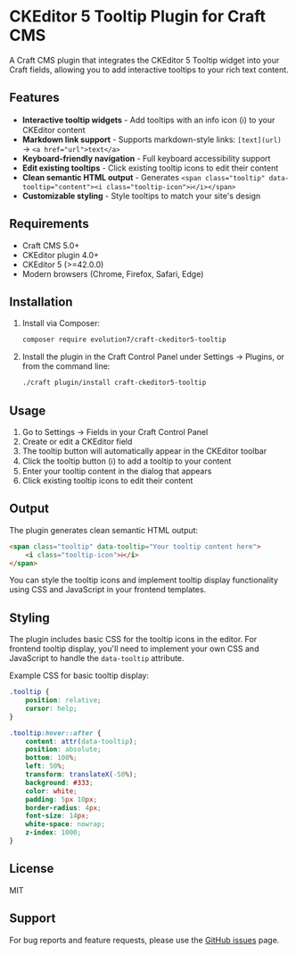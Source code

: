 # CKEditor 5 Tooltip Plugin for Craft CMS

A Craft CMS plugin that integrates the CKEditor 5 Tooltip widget into your Craft fields, allowing you to add interactive tooltips to your rich text content.

## Features

- **Interactive tooltip widgets** - Add tooltips with an info icon (ℹ) to your CKEditor content
- **Markdown link support** - Supports markdown-style links: `[text](url)` → `<a href="url">text</a>`
- **Keyboard-friendly navigation** - Full keyboard accessibility support
- **Edit existing tooltips** - Click existing tooltip icons to edit their content
- **Clean semantic HTML output** - Generates `<span class="tooltip" data-tooltip="content"><i class="tooltip-icon">ℹ</i></span>`
- **Customizable styling** - Style tooltips to match your site's design

## Requirements

- Craft CMS 5.0+
- CKEditor plugin 4.0+
- CKEditor 5 (>=42.0.0)
- Modern browsers (Chrome, Firefox, Safari, Edge)

## Installation

1. Install via Composer:
   ```bash
   composer require evolution7/craft-ckeditor5-tooltip
   ```

2. Install the plugin in the Craft Control Panel under Settings → Plugins, or from the command line:
   ```bash
   ./craft plugin/install craft-ckeditor5-tooltip
   ```

## Usage

1. Go to Settings → Fields in your Craft Control Panel
2. Create or edit a CKEditor field
3. The tooltip button will automatically appear in the CKEditor toolbar
4. Click the tooltip button (ℹ) to add a tooltip to your content
5. Enter your tooltip content in the dialog that appears
6. Click existing tooltip icons to edit their content

## Output

The plugin generates clean semantic HTML output:
```html
<span class="tooltip" data-tooltip="Your tooltip content here">
    <i class="tooltip-icon">ℹ</i>
</span>
```

You can style the tooltip icons and implement tooltip display functionality using CSS and JavaScript in your frontend templates.

## Styling

The plugin includes basic CSS for the tooltip icons in the editor. For frontend tooltip display, you'll need to implement your own CSS and JavaScript to handle the `data-tooltip` attribute.

Example CSS for basic tooltip display:
```css
.tooltip {
    position: relative;
    cursor: help;
}

.tooltip:hover::after {
    content: attr(data-tooltip);
    position: absolute;
    bottom: 100%;
    left: 50%;
    transform: translateX(-50%);
    background: #333;
    color: white;
    padding: 5px 10px;
    border-radius: 4px;
    font-size: 14px;
    white-space: nowrap;
    z-index: 1000;
}
```

## License

MIT

## Support

For bug reports and feature requests, please use the [GitHub issues](https://github.com/evolution7/craft-ckeditor5-tooltip/issues) page.
